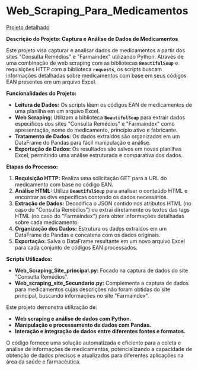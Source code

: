 # Web_Scraping_Para_Medicamentos

<a href="">Projeto detalhado</a>

<strong>Descrição do Projeto: Captura e Análise de Dados de Medicamentos</strong>

Este projeto visa capturar e analisar dados de medicamentos a partir dos sites "Consulta Remédios" e "Farmaindex" utilizando Python. Através de uma combinação de web scraping com as bibliotecas <strong>`BeautifulSoup`</strong> e requisições HTTP com a biblioteca <strong>`requests`</strong>, os scripts buscam informações detalhadas sobre medicamentos com base em seus códigos EAN presentes em um arquivo Excel. 

<strong>Funcionalidades do Projeto:</strong>
- <strong>Leitura de Dados:</strong> Os scripts lêem os códigos EAN de medicamentos de uma planilha em um arquivo Excel.
- <strong>Web Scraping:</strong> Utilizam a biblioteca <strong>`BeautifulSoup`</strong> para extrair dados específicos dos sites "Consulta Remédios" e "Farmaindex" como apresentação, nome do medicamento, princípio ativo e fabricante.
- <strong>Tratamento de Dados:</strong> Os dados extraídos são organizados em um DataFrame do Pandas para fácil manipulação e análise.
- <strong>Exportação de Dados:</strong> Os resultados são salvos em novas planilhas Excel, permitindo uma análise estruturada e comparativa dos dados.

<strong>Etapas do Processo:</strong>
1. <strong>Requisição HTTP:</strong> Realiza uma solicitação GET para a URL do medicamento com base no código EAN.
2. <strong>Análise HTML:</strong> Utiliza <strong>`BeautifulSoup`</strong> para analisar o conteúdo HTML e encontrar as divs específicas contendo os dados necessários.
3. <strong>Extração de Dados:</strong> Decodifica o JSON contido nos atributos HTML (no caso do "Consulta Remédios") ou extrai diretamente os textos das tags HTML (no caso do "Farmaindex") para obter informações detalhadas sobre cada medicamento.
4. <strong>Organização dos Dados:</strong> Estrutura os dados extraídos em um DataFrame do Pandas e concatena com os dados originais.
5. <strong>Exportação:</strong> Salva o DataFrame resultante em um novo arquivo Excel para cada conjunto de códigos EAN processados.

<strong>Scripts Utilizados:</strong>
- <strong>Web_Scraping_Site_principal.py:</strong> Focado na captura de dados do site "Consulta Remédios".
- <strong>Web_scraping_site_Secundario.py:</strong> Complementa a captura de dados para medicamentos cujas descrições não foram obtidas do site principal, buscando informações no site "Farmaindex".

Este projeto demonstra utilização de:
- <strong>Web scraping e análise de dados com Python.</strong>
- <strong>Manipulação e processamento de dados com Pandas.</strong>
- <strong>Interação e integração de dados entre diferentes fontes e formatos.</strong>
  
O código fornece uma solução automatizada e eficiente para a coleta e análise de informações de medicamentos, potencializando a capacidade de obtenção de dados precisos e atualizados para diferentes aplicações na área da saúde e farmacêutica.